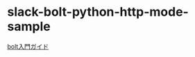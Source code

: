 # slack-bolt-python-http-mode-sample

[bolt入門ガイド](https://slack.dev/bolt-python/ja-jp/tutorial/getting-started-http)